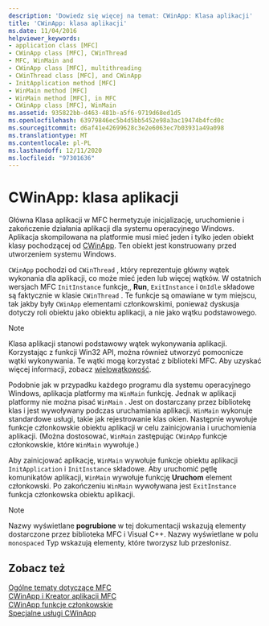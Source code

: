 ```yaml
---
description: 'Dowiedz się więcej na temat: CWinApp: Klasa aplikacji'
title: 'CWinApp: klasa aplikacji'
ms.date: 11/04/2016
helpviewer_keywords:
- application class [MFC]
- CWinApp class [MFC], CWinThread
- MFC, WinMain and
- CWinApp class [MFC], multithreading
- CWinThread class [MFC], and CWinApp
- InitApplication method [MFC]
- WinMain method [MFC]
- WinMain method [MFC], in MFC
- CWinApp class [MFC], WinMain
ms.assetid: 935822bb-d463-481b-a5f6-9719d68ed1d5
ms.openlocfilehash: 63979846ec5b4d5bb5452e98a3ac19474b4fcd0c
ms.sourcegitcommit: d6af41e42699628c3e2e6063ec7b03931a49a098
ms.translationtype: MT
ms.contentlocale: pl-PL
ms.lasthandoff: 12/11/2020
ms.locfileid: "97301636"
---
```

# <a name="cwinapp-the-application-class"></a>CWinApp: klasa aplikacji

Główna Klasa aplikacji w MFC hermetyzuje inicjalizację, uruchomienie i zakończenie działania aplikacji dla systemu operacyjnego Windows. Aplikacja skompilowana na platformie musi mieć jeden i tylko jeden obiekt klasy pochodzącej od [CWinApp](reference/cwinapp-class.md). Ten obiekt jest konstruowany przed utworzeniem systemu Windows.

`CWinApp` pochodzi od `CWinThread` , który reprezentuje główny wątek wykonania dla aplikacji, co może mieć jeden lub więcej wątków. W ostatnich wersjach MFC `InitInstance` funkcje,, **Run**, `ExitInstance` i `OnIdle` składowe są faktycznie w klasie `CWinThread` . Te funkcje są omawiane w tym miejscu, tak jakby były `CWinApp` elementami członkowskimi, ponieważ dyskusja dotyczy roli obiektu jako obiektu aplikacji, a nie jako wątku podstawowego.

> [!NOTE]
> Klasa aplikacji stanowi podstawowy wątek wykonywania aplikacji. Korzystając z funkcji Win32 API, można również utworzyć pomocnicze wątki wykonywania. Te wątki mogą korzystać z biblioteki MFC. Aby uzyskać więcej informacji, zobacz [wielowątkowość](../parallel/multithreading-support-for-older-code-visual-cpp.md).

Podobnie jak w przypadku każdego programu dla systemu operacyjnego Windows, aplikacja platformy ma `WinMain` funkcję. Jednak w aplikacji platformy nie można pisać `WinMain` . Jest on dostarczany przez bibliotekę klas i jest wywoływany podczas uruchamiania aplikacji. `WinMain` wykonuje standardowe usługi, takie jak rejestrowanie klas okien. Następnie wywołuje funkcje członkowskie obiektu aplikacji w celu zainicjowania i uruchomienia aplikacji. (Można dostosować, `WinMain` zastępując `CWinApp` funkcje członkowskie, które `WinMain` wywołuje.)

Aby zainicjować aplikację, `WinMain` wywołuje funkcje obiektu aplikacji `InitApplication` i `InitInstance` składowe. Aby uruchomić pętlę komunikatów aplikacji, `WinMain` wywołuje funkcję **Uruchom** element członkowski. Po zakończeniu `WinMain` wywoływana jest `ExitInstance` funkcja członkowska obiektu aplikacji.

> [!NOTE]
> Nazwy wyświetlane **pogrubione** w tej dokumentacji wskazują elementy dostarczone przez biblioteka MFC i Visual C++. Nazwy wyświetlane w polu `monospaced` Typ wskazują elementy, które tworzysz lub przesłonisz.

## <a name="see-also"></a>Zobacz też

[Ogólne tematy dotyczące MFC](general-mfc-topics.md)<br/>
[CWinApp i Kreator aplikacji MFC](cwinapp-and-the-mfc-application-wizard.md)<br/>
[CWinApp funkcje członkowskie](overridable-cwinapp-member-functions.md)<br/>
[Specjalne usługi CWinApp](special-cwinapp-services.md)
